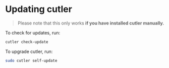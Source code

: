 # Updating cutler

> Please note that this only works **if you have installed cutler manually.**

To check for updates, run:

```sh
cutler check-update
```

To upgrade cutler, run:

```sh
sudo cutler self-update
```
